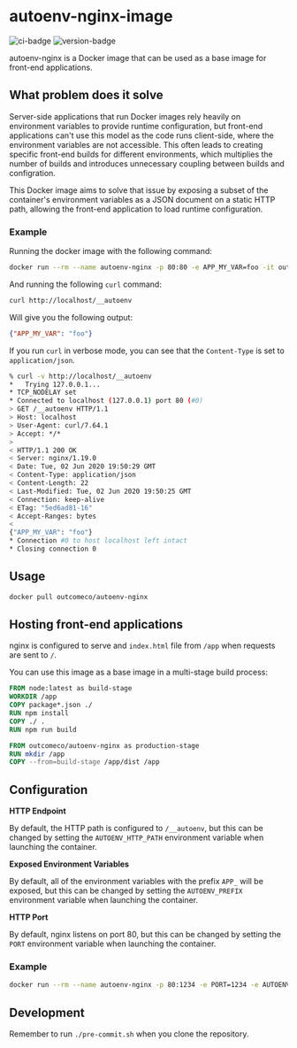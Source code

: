 # autoenv-nginx-image
![ci-badge](https://github.com/outcome-co/autoenv-nginx-image/workflows/Check/badge.svg) ![version-badge](https://img.shields.io/badge/version-0.2.0-brightgreen)

autoenv-nginx is a Docker image that can be used as a base image for front-end applications.

## What problem does it solve

Server-side applications that run Docker images rely heavily on environment variables to provide runtime configuration, but front-end applications can't use this model as the code runs client-side, where the environment variables are not accessible. This often leads to creating specific front-end builds for different environments, which multiplies the number of builds and introduces unnecessary coupling between builds and configration.

This Docker image aims to solve that issue by exposing a subset of the container's environment variables as a JSON document on a static HTTP path, allowing the front-end application to load runtime configuration.

### Example

Running the docker image with the following command:

```sh
docker run --rm --name autoenv-nginx -p 80:80 -e APP_MY_VAR=foo -it outcomeco/autoenv-nginx:latest
```

And running the following `curl` command:

```sh
curl http://localhost/__autoenv
````

Will give you the following output:

```json
{"APP_MY_VAR": "foo"}
```

If you run `curl` in verbose mode, you can see that the `Content-Type` is set to `application/json`.

```sh
% curl -v http://localhost/__autoenv
*   Trying 127.0.0.1...
* TCP_NODELAY set
* Connected to localhost (127.0.0.1) port 80 (#0)
> GET /__autoenv HTTP/1.1
> Host: localhost
> User-Agent: curl/7.64.1
> Accept: */*
> 
< HTTP/1.1 200 OK
< Server: nginx/1.19.0
< Date: Tue, 02 Jun 2020 19:50:29 GMT
< Content-Type: application/json
< Content-Length: 22
< Last-Modified: Tue, 02 Jun 2020 19:50:25 GMT
< Connection: keep-alive
< ETag: "5ed6ad81-16"
< Accept-Ranges: bytes
< 
{"APP_MY_VAR": "foo"}
* Connection #0 to host localhost left intact
* Closing connection 0
```

## Usage

```sh
docker pull outcomeco/autoenv-nginx
```

## Hosting front-end applications

nginx is configured to serve and `index.html` file from `/app` when requests are sent to `/`.

You can use this image as a base image in a multi-stage build process:

```Dockerfile
FROM node:latest as build-stage
WORKDIR /app
COPY package*.json ./
RUN npm install
COPY ./ .
RUN npm run build

FROM outcomeco/autoenv-nginx as production-stage
RUN mkdir /app
COPY --from=build-stage /app/dist /app
```

## Configuration

**HTTP Endpoint**

By default, the HTTP path is configured to `/__autoenv`, but this can be changed by setting the `AUTOENV_HTTP_PATH` environment variable when launching the container.

**Exposed Environment Variables**

By default, all of the environment variables with the prefix `APP_` will be exposed, but this can be changed by setting the `AUTOENV_PREFIX` environment variable when launching the container.

**HTTP Port**

By default, nginx listens on port 80, but this can be changed by setting the `PORT` environment variable when launching the container.

### Example
```sh
docker run --rm --name autoenv-nginx -p 80:1234 -e PORT=1234 -e AUTOENV_PREFIX=FOO_ -e AUTOENV_HTTP_PATH=/__foovars -it outcomeco/autoenv-nginx:latest
```

## Development

Remember to run `./pre-commit.sh` when you clone the repository.
